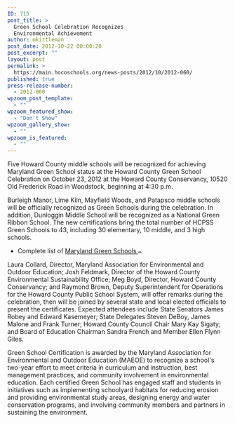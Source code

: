 ```yaml
---
ID: 715
post_title: >
  Green School Celebration Recognizes
  Environmental Achievement
author: mkittleman
post_date: 2012-10-22 00:00:20
post_excerpt: ""
layout: post
permalink: >
  https://main.hocoschools.org/news-posts/2012/10/2012-060/
published: true
press-release-number:
  - 2012-060
wpzoom_post_template:
  - ""
wpzoom_featured_show:
  - "Don't Show"
wpzoom_gallery_show:
  - ""
wpzoom_is_featured:
  - ""
---
```

Five Howard County middle schools will be recognized for achieving Maryland Green School status at the Howard County Green School Celebration on October 23, 2012 at the Howard County Conservancy, 10520 Old Frederick Road in Woodstock, beginning at 4:30 p.m.

Burleigh Manor, Lime Kiln, Mayfield Woods, and Patapsco middle schools will be officially recognized as Green Schools during the celebration. In addition, Dunloggin Middle School will be recognized as a National Green Ribbon School. The new certifications bring the total number of HCPSS Green Schools to 43, including 30 elementary, 10 middle, and 3 high schools.
<ul>
	<li>Complete list of <a href="http://www.maeoe.org/greenschools/listing/index.php" target="_blank">Maryland Green Schools <img alt="new webpage icon" src="http://www.hcpss.org/images/new_webpage.gif" width="11" height="10" align="bottom" border="0" /></a></li>
</ul>
Laura Collard, Director, Maryland Association for Environmental and Outdoor Education; Josh Feldmark, Director of the Howard County Environmental Sustainability Office; Meg Boyd, Director, Howard County Conservancy; and Raymond Brown, Deputy Superintendent for Operations for the Howard County Public School System, will offer remarks during the celebration, then will be joined by several state and local elected officials to present the certificates. Expected attendees include State Senators James Robey and Edward Kasemeyer; State Delegates Steven DeBoy, James Malone and Frank Turner; Howard County Council Chair Mary Kay Sigaty; and Board of Education Chairman Sandra French and Member Ellen Flynn Giles.

Green School Certification is awarded by the Maryland Association for Environmental and Outdoor Education (MAEOE) to recognize a school's two-year effort to meet criteria in curriculum and instruction, best management practices, and community involvement in environmental education. Each certified Green School has engaged staff and students in initiatives such as implementing schoolyard habitats for reducing erosion and providing environmental study areas, designing energy and water conservation programs, and involving community members and partners in sustaining the environment.